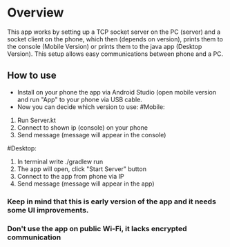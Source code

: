 # Overview
This app works by setting up a TCP socket server on the PC (server) and a socket client on the phone, 
which then (depends on version), prints them to the console (Mobile Version) or prints them to the java app (Desktop Version). 
This setup allows easy communications between phone and a PC. 


## How to use
- Install on your phone the app via Android Studio (open mobile version and run "App" to your phone via USB cable.
- Now you can decide which version to use:
  #Mobile: 
1. Run Server.kt
2. Connect to shown ip (console) on your phone
3. Send message (message will appear in the console)

  #Desktop:
1. In terminal write ./gradlew run
2. The app will open, click "Start Server" button
3. Connect to the app from phone via IP
4. Send message (message will appear in the app)

### Keep in mind that this is early version of the app and it needs some UI improvements.
### Don't use the app on public Wi-Fi, it lacks encrypted communication 
